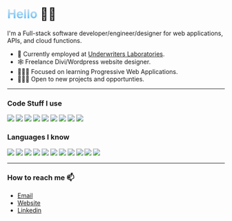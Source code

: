 # <span style="background: -webkit-linear-gradient(#eee, #46b3ff); -webkit-background-clip: text; -webkit-text-fill-color: transparent;">Hello</span> 👋🏻

I'm a Full-stack software developer/engineer/designer for web applications, APIs, and cloud functions.

- 💼 Currently employed at [Underwriters Laboratories](https://www.ul.com/).
- 🕸 Freelance Divi/Wordpress website designer.
- 👨🏻‍💻 Focused on learning Progressive Web Applications.
- 👨🏻‍💼 Open to new projects and opportunties.

---

### Code Stuff I use

<img src = "https://img.shields.io/badge/Angular-b52e31?style=flat-square&logo=angular&logoColor=white"> <img src = "https://img.shields.io/badge/Angular%20Material-3F51B5?style=flat-square"> <img src = "https://img.shields.io/badge/Vue.js-4FC08D?style=flat-square&logo=vue.js&logoColor=white"> <img src = "https://img.shields.io/badge/Vuetify-1867C0?style=flat-square&logo=Vuetify&logoColor=white"> <img src = "https://img.shields.io/badge/.NET-512BD4?style=flat-square&logo=.net&logoColor=white"> <img src = "https://img.shields.io/badge/Progressive%20Web%20Apps-5A0FC8?style=flat-square"> <img src = "https://img.shields.io/badge/MySQL-4479A1?style=flat-square&logo=mysql&logoColor=white"> <img src = "https://img.shields.io/badge/Azure-0089D6?style=flat-square&logo=microsoft-azure&logoColor=white"> <img src = "https://img.shields.io/badge/Firebase-FFCA28?style=flat-square&logo=firebase&logoColor=black">

### Languages I know

<img src = "https://img.shields.io/badge/HTML5-E34F26?style=flat-square&logo=html5&logoColor=white"> <img src = "https://img.shields.io/badge/CSS3-1572B6?style=flat-square&logo=css3&logoColor=white"> <img src = "https://img.shields.io/badge/Sass-CC6699?style=flat-square&logo=sass&logoColor=white"> <img src = "https://img.shields.io/badge/TypeScript-3178C6?style=flat-square&logo=typescript&logoColor=white"> <img src = "https://img.shields.io/badge/JavaScript-F7DF1E?style=flat-square&logo=javascript&logoColor=black"> <img src = "https://img.shields.io/badge/Java-007396?style=flat-square&logo=java&logoColor=white"> <img src = "https://img.shields.io/badge/C%20Sharp-239120?style=flat-square&logo=c%20sharp&logoColor=white"> <img src = "https://img.shields.io/badge/C++-00599C?style=flat-square&logo=cpl;usplus&logoColor=white"> <img src = "https://img.shields.io/badge/C-A8B9CC?style=flat-square&logo=c&logoColor=black"> <img src = "https://img.shields.io/badge/R-276DC3?style=flat-square&logo=R&logoColor=white"> <img src = "https://img.shields.io/badge/Python-3776AB?style=flat-square&logo=python&logoColor=white">

---

### How to reach me 📫

- [Email](M@SnowyRange.dev)
- [Website](https://matthue.dev/)
- [Linkedin](https://www.linkedin.com/in/matthew-watson-90798b187/)